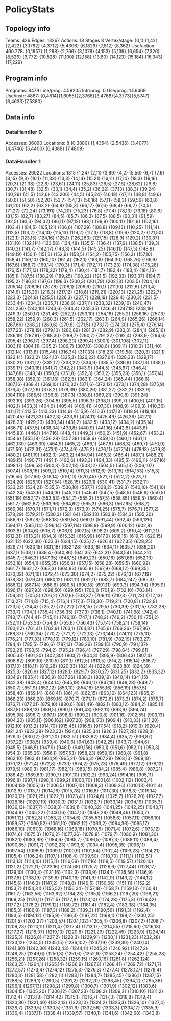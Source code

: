 # PolicyStats
## Topology info
Teams:		426
Edges:		13267
Actions:	18
Stages		8
Vertex/stage:	{0,1} {1,42} {2,422} {3,1782} {4,3712} {5,4306} {6,1829} {7,812} {8,362} 
Use/action:	460.778: {0,1857} {1,298} {2,766} {3,1078} {4,153} {5,139} {6,654} {7,326} {8,526} {9,772} {10,528} {11,100} {12,158} {13,60} {14,123} {15,184} {16,343} {17,229} 

## Program info
Programs:	8479
Line/prog:	4.59205
Intr/prog:	0
Use/prog:	1.56469
Use/instr:	4867: {0,4814}{1,6055}{2,3766}{3,4768}{4,3773}{5,5747}{6,4633}{7,5380}

## Data info

### DataHandler 0
Accesses:	36090
Locations:	8
{0,3880} {1,4354} {2,5436} {3,4077} {4,4746} {5,4400} {6,4388} {7,4809} 

### DataHandler 1
Accesses:	26022
Locations:	1315
{1,24} {2,11} {3,89} {4,2} {5,56} {6,7} {7,6} {8,15} {9,3} {10,1} {11,33} {13,3} {14,14} {15,21} {16,11} {17,14} {18,3} {19,16} {20,3} {21,38} {22,6} {23,61} {24,11} {25,83} {26,5} {27,6} {28,62} {29,8} {30,7} {31,48} {32,5} {33,1} {34,4} {35,2} {36,22} {37,13} {38,3} {39,24} {40,29} {41,5} {42,6} {43,206} {44,5} {45,24} {46,18} {47,11} {48,8} {49,6} {50,6} {51,50} {52,20} {53,7} {54,13} {56,16} {57,11} {58,3} {59,56} {60,8} {61,20} {62,2} {63,2} {64,8} {65,3} {66,17} {67,6} {68,4} {69,2} {70,5} {71,27} {72,24} {73,191} {74,20} {75,23} {76,8} {77,4} {78,13} {79,18} {80,6} {81,15} {82,7} {83,27} {84,5} {85,7} {86,3} {87,5} {88,5} {90,31} {91,59} {92,5} {93,3} {94,32} {96,11} {97,12} {98,1} {99,9} {100,11} {101,9} {102,16} {103,4} {104,5} {105,121} {106,6} {107,29} {108,8} {109,13} {110,25} {111,14} {112,5} {113,2} {114,10} {115,13} {116,2} {117,3} {118,8} {119,6} {120,2} {121,50} {122,1} {123,15} {124,16} {125,1} {126,263} {127,15} {128,9} {129,2} {130,37} {131,10} {132,114} {133,58} {134,48} {135,5} {136,4} {137,9} {138,5} {139,3} {140,3} {141,7} {142,17} {143,3} {144,5} {145,25} {146,11} {147,5} {148,9} {149,19} {150,1} {151,3} {152,9} {153,5} {154,2} {155,75} {156,3} {157,10} {158,4} {159,10} {160,10} {161,4} {162,1} {163,6} {164,30} {165,76} {166,6} {167,6} {168,7} {169,14} {170,3} {171,4} {172,17} {173,23} {174,38} {175,28} {176,15} {177,13} {178,22} {179,4} {180,4} {181,7} {182,4} {183,4} {184,13} {185,1} {187,5} {188,29} {189,25} {190,22} {191,5} {192,33} {193,37} {194,7} {195,2} {196,2} {197,6} {198,3} {200,3} {201,79} {202,13} {203,5} {204,14} {205,14} {206,16} {207,8} {208,1} {209,6} {210,1} {211,10} {212,6} {213,4} {214,6} {215,39} {216,3} {217,12} {218,6} {219,21} {220,13} {221,25} {222,7} {223,3} {224,9} {225,5} {226,3} {227,7} {228,19} {229,4} {230,3} {231,5} {233,44} {234,3} {235,7} {236,6} {237,11} {238,32} {239,16} {240,47} {241,256} {242,10} {243,6} {244,4} {245,35} {246,4} {247,18} {248,19} {249,3} {250,17} {251,46} {252,2} {253,10} {254,18} {255,2} {256,16} {257,3} {258,22} {259,9} {260,3} {261,5} {262,17} {263,1} {264,9} {265,26} {266,14} {267,66} {268,2} {269,6} {270,8} {271,5} {273,17} {274,30} {275,4} {276,14} {277,23} {278,19} {279,10} {280,89} {281,3} {282,9} {283,3} {284,1} {285,16} {286,19} {287,81} {288,30} {289,7} {290,7} {291,22} {292,4} {293,9} {294,6} {295,4} {296,17} {297,4} {298,29} {299,4} {300,1} {301,108} {302,11} {303,11} {304,11} {305,2} {306,7} {307,10} {308,6} {309,11} {310,3} {311,40} {312,14} {313,8} {315,46} {316,34} {317,33} {318,23} {319,58} {320,3} {321,1} {322,14} {323,2} {324,10} {325,3} {326,22} {327,64} {328,33} {329,17} {330,21} {331,12} {332,12} {333,22} {334,9} {335,5} {336,8} {337,13} {338,1} {339,17} {340,18} {341,7} {342,2} {343,9} {344,5} {345,67} {346,4} {347,68} {348,14} {350,5} {351,8} {352,3} {353,2} {355,28} {356,1} {357,14} {358,38} {359,3} {361,18} {362,5} {363,1} {364,24} {365,44} {366,6} {367,16} {368,4} {369,10} {370,32} {371,6} {372,12} {373,1} {374,28} {375,9} {376,4} {377,29} {378,2} {379,39} {380,26} {381,27} {382,2} {383,9} {384,110} {385,5} {386,8} {387,3} {388,8} {389,21} {390,8} {391,24} {392,19} {393,26} {394,8} {395,5} {396,3} {398,1} {399,7} {400,5} {401,15} {402,1} {403,3} {404,9} {405,4} {406,41} {407,30} {408,9} {409,3} {410,36} {411,17} {412,5} {413,23} {414,9} {415,9} {416,3} {417,13} {418,9} {419,16} {420,45} {421,33} {422,3} {423,9} {424,11} {425,49} {426,36} {427,1} {428,23} {429,23} {430,34} {431,2} {432,5} {433,12} {434,2} {435,14} {436,71} {437,5} {438,34} {439,8} {440,9} {441,16} {442,8} {443,8} {445,83} {446,1} {447,16} {448,4} {449,3} {450,2} {451,9} {452,67} {453,2} {454,6} {455,18} {456,28} {457,38} {458,6} {459,10} {460,1} {461,1} {462,130} {463,39} {464,9} {465,2} {466,1} {467,6} {468,3} {469,7} {470,9} {471,59} {472,31} {473,1} {474,49} {475,2} {476,11} {477,14} {478,13} {479,8} {480,2} {481,19} {482,3} {483,2} {484,94} {485,3} {486,4} {487,1} {488,21} {489,15} {490,77} {491,1} {492,6} {493,3} {494,33} {495,5} {496,11} {497,16} {498,17} {499,53} {500,3} {502,13} {503,12} {504,5} {505,13} {506,107} {507,4} {508,16} {509,2} {510,14} {511,3} {512,6} {513,15} {514,153} {515,3} {516,55} {517,66} {518,14} {519,10} {520,45} {521,7} {522,2} {523,7} {524,20} {525,10} {527,54} {528,15} {529,1} {530,41} {531,7} {532,11} {533,22} {534,21} {535,5} {536,10} {537,7} {538,2} {539,3} {540,10} {541,10} {542,24} {543,6} {544,19} {545,20} {546,4} {547,5} {548,5} {549,9} {550,5} {551,19} {552,17} {553,53} {554,7} {555,2} {557,5} {558,85} {559,5} {560,4} {561,7} {562,67} {563,96} {564,62} {565,3} {566,3} {567,65} {568,7} {569,36} {570,7} {571,7} {572,3} {573,9} {574,25} {575,7} {576,7} {577,2} {578,29} {579,211} {580,3} {581,64} {582,13} {583,8} {584,3} {585,20} {586,97} {587,8} {588,18} {589,53} {590,1} {591,44} {592,4} {593,126} {594,17} {595,114} {596,14} {597,114} {598,9} {599,9} {600,12} {602,8} {603,8} {604,6} {605,7} {606,9} {607,15} {608,2} {609,2} {610,4} {611,21} {612,31} {613,21} {614,3} {615,32} {616,99} {617,9} {618,15} {619,7} {620,15} {621,12} {622,30} {623,3} {624,15} {625,12} {626,4} {627,35} {628,25} {629,77} {630,15} {631,18} {632,128} {633,16} {634,11} {635,7} {636,20} {637,1} {638,1} {639,4} {640,86} {641,35} {642,31} {643,54} {644,22} {645,7} {646,3} {647,35} {648,15} {649,23} {650,16} {651,68} {652,13} {653,18} {654,1} {655,35} {656,8} {657,15} {658,28} {659,5} {660,92} {661,7} {662,12} {663,3} {664,93} {665,8} {667,9} {668,12} {669,35} {670,32} {671,16} {672,4} {673,30} {674,2} {675,22} {676,13} {677,19} {678,33} {679,40} {680,12} {681,11} {682,11} {683,7} {684,247} {685,3} {686,12} {687,14} {688,6} {689,5} {690,18} {691,11} {693,3} {694,34} {695,9} {696,17} {697,93} {698,50} {699,195} {700,1} {701,9} {702,10} {703,14} {704,32} {705,5} {706,2} {707,6} {708,37} {709,11} {710,3} {711,23} {712,13} {713,27} {714,8} {715,4} {716,1} {717,3} {718,30} {719,21} {720,81} {722,8} {723,5} {724,4} {725,2} {727,22} {728,15} {729,5} {730,39} {731,15} {732,28} {733,7} {734,1} {735,4} {736,35} {737,3} {738,1} {740,11} {741,68} {742,4} {743,17} {744,41} {745,11} {746,10} {747,1} {748,2} {749,2} {750,11} {751,2} {752,11} {753,53} {754,8} {755,6} {756,43} {757,4} {758,21} {759,14} {760,112} {761,41} {762,9} {763,1} {764,87} {765,6} {766,26} {767,86} {768,37} {769,34} {770,7} {771,7} {772,13} {773,144} {774,11} {775,10} {776,21} {777,33} {778,13} {779,12} {780,10} {781,9} {782,19} {783,27} {784,4} {785,5} {786,6} {787,13} {788,26} {789,15} {790,9} {791,137} {792,21} {793,5} {794,2} {795,2} {796,4} {797,29} {798,64} {799,61} {800,33} {801,20} {802,30} {803,7} {804,3} {805,9} {806,43} {807,4} {808,62} {809,10} {810,5} {811,1} {812,5} {813,5} {814,2} {815,14} {816,7} {817,10} {818,11} {819,28} {820,33} {821,4} {822,6} {823,80} {824,39} {825,3} {826,9} {827,12} {828,1} {829,7} {830,27} {831,25} {832,2} {833,32} {834,9} {835,4} {836,9} {837,26} {838,3} {839,19} {840,14} {841,15} {842,38} {843,4} {844,14} {845,19} {846,11} {847,10} {848,28} {849,7} {850,7} {851,9} {852,12} {853,10} {854,18} {855,16} {856,19} {857,5} {858,40} {859,14} {860,41} {861,4} {862,15} {863,16} {864,123} {865,2} {866,23} {868,20} {869,16} {870,7} {871,11} {872,6} {873,3} {874,2} {875,7} {876,7} {877,21} {879,10} {880,6} {881,49} {882,1} {883,12} {884,2} {885,11} {887,8} {888,13} {889,5} {890,1} {891,43} {892,11} {893,9} {894,74} {895,38} {896,7} {897,1} {898,8} {899,2} {900,8} {901,16} {902,55} {903,13} {904,20} {905,11} {906,162} {907,20} {908,173} {909,4} {910,33} {911,20} {912,10} {913,2} {914,70} {915,45} {916,5} {917,54} {918,2} {919,3} {920,4} {921,24} {922,38} {923,33} {924,6} {925,34} {926,3} {927,28} {928,3} {929,3} {930,12} {931,20} {932,51} {933,82} {934,4} {935,2} {936,87} {937,22} {938,5} {939,4} {940,6} {941,63} {942,25} {943,7} {944,6} {945,5} {946,5} {947,9} {948,1} {949,156} {950,1} {951,6} {952,11} {953,3} {954,3} {955,26} {956,1} {957,53} {958,23} {959,19} {960,8} {961,8} {962,10} {963,4} {964,9} {965,21} {966,3} {967,28} {968,13} {969,10} {970,12} {971,4} {972,8} {973,1} {974,2} {975,23} {976,49} {977,12} {978,12} {979,5} {980,3} {981,17} {982,11} {983,15} {984,2} {985,4} {986,8} {987,21} {988,42} {989,69} {990,7} {991,10} {992,2} {993,24} {994,16} {995,11} {996,8} {997,7} {998,1} {999,2} {1000,70} {1001,6} {1002,112} {1003,4} {1004,13} {1005,13} {1006,5} {1007,10} {1008,3} {1009,26} {1010,13} {1011,4} {1012,9} {1013,7} {1014,16} {1015,78} {1016,6} {1017,30} {1018,3} {1019,14} {1020,12} {1021,25} {1022,7} {1023,41} {1024,6} {1025,7} {1026,20} {1027,7} {1028,16} {1029,119} {1030,3} {1031,1} {1032,7} {1033,14} {1034,19} {1035,3} {1036,13} {1037,7} {1038,3} {1039,1} {1040,32} {1041,25} {1042,25} {1043,7} {1044,9} {1045,22} {1046,16} {1047,13} {1048,28} {1049,46} {1050,7} {1051,12} {1052,3} {1053,2} {1054,6} {1055,53} {1056,6} {1057,11} {1058,10} {1059,57} {1060,52} {1061,10} {1062,12} {1063,2} {1064,36} {1065,17} {1066,10} {1067,3} {1068,16} {1069,18} {1070,5} {1071,4} {1072,6} {1073,12} {1074,6} {1075,3} {1076,2} {1077,26} {1078,8} {1079,7} {1080,9} {1081,30} {1082,1} {1083,99} {1084,6} {1085,7} {1086,5} {1087,3} {1088,11} {1089,4} {1090,85} {1091,7} {1092,23} {1093,5} {1094,4} {1095,35} {1096,11} {1097,54} {1098,8} {1099,1} {1100,9} {1101,54} {1102,4} {1103,23} {1104,21} {1105,4} {1106,24} {1107,1} {1108,4} {1109,50} {1110,70} {1111,1} {1112,51} {1113,13} {1114,10} {1115,11} {1116,69} {1117,16} {1118,5} {1119,57} {1120,10} {1121,2} {1122,11} {1123,16} {1124,68} {1125,7} {1126,6} {1127,44} {1128,17} {1129,10} {1130,4} {1131,16} {1132,3} {1133,9} {1134,1} {1135,56} {1136,9} {1137,6} {1138,19} {1139,6} {1140,16} {1141,9} {1142,9} {1143,2} {1144,12} {1145,6} {1146,3} {1147,2} {1148,8} {1149,5} {1150,66} {1151,11} {1152,2} {1153,7} {1154,31} {1155,52} {1156,24} {1157,18} {1158,7} {1159,13} {1160,4} {1161,7} {1162,56} {1163,62} {1164,23} {1165,1} {1166,2} {1167,20} {1168,21} {1169,25} {1170,11} {1171,5} {1172,8} {1173,10} {1174,28} {1175,3} {1176,42} {1177,2} {1178,2} {1179,12} {1180,72} {1181,4} {1182,4} {1183,38} {1184,35} {1185,3} {1186,8} {1187,3} {1188,2} {1189,3} {1190,56} {1191,3} {1192,4} {1193,5} {1194,12} {1195,9} {1196,3} {1197,22} {1198,1} {1199,2} {1200,25} {1201,5} {1202,27} {1203,57} {1204,102} {1205,4} {1206,8} {1207,2} {1208,7} {1209,23} {1210,11} {1211,4} {1212,4} {1213,17} {1214,55} {1215,60} {1216,13} {1217,27} {1218,37} {1219,13} {1220,8} {1221,29} {1222,45} {1223,9} {1224,14} {1225,3} {1226,8} {1227,2} {1228,3} {1229,91} {1230,1} {1231,23} {1232,28} {1233,12} {1234,5} {1235,15} {1236,102} {1237,19} {1239,30} {1240,14} {1241,80} {1242,30} {1243,43} {1244,11} {1245,2} {1246,92} {1247,2} {1248,25} {1249,6} {1250,3} {1251,6} {1252,9} {1253,24} {1254,42} {1255,28} {1256,21} {1257,26} {1258,32} {1259,15} {1260,16} {1261,8} {1262,124} {1263,25} {1264,1} {1265,14} {1266,9} {1267,8} {1268,41} {1269,72} {1271,7} {1272,57} {1273,4} {1274,12} {1275,3} {1276,3} {1277,4} {1278,127} {1279,4} {1280,3} {1281,58} {1282,11} {1283,11} {1284,7} {1285,45} {1286,1} {1287,15} {1288,5} {1289,1} {1290,5} {1291,2} {1292,20} {1293,45} {1294,2} {1295,36} {1296,1} {1297,13} {1298,2} {1299,8} {1300,7} {1301,9} {1302,12} {1303,6} {1304,15} {1305,20} {1306,12} {1307,23} {1308,2} {1309,2} {1310,10} {1311,2} {1312,4} {1313,18} {1314,42} {1315,1} {1316,7} {1317,3} {1318,8} {1319,4} {1320,36} {1321,40} {1322,13} {1323,10} {1324,2} {1325,3} {1326,10} {1327,4} {1328,7} {1329,5} {1330,5} {1331,6} {1332,56} {1333,3} {1334,17} {1335,9} {1336,4} {1337,11} {1338,4} {1339,57} {1340,1} {1341,6} {1342,68} {1343,8} 